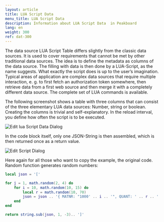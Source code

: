 ```yaml
---
layout: article
title: LUA Script Data
menu_title: LUA Script Data
description: Information about LUA Script Data  in Peakboard
lang: en
weight: 300
ref: dat-300
---
```

The data source LUA Script Table differs slightly from the classic data sources. It is used to cover requirements that cannot be met by other traditional data sources. The idea is to define the metadata as columns of the data source. The filling with data is then done by a LUA-Script, as the name suggests. What exactly the script does is up to the user’s imagination. Typical areas of application are complex data sources that require multiple interaction, e. g. to first fetch an authorization token somewhere, then retrieve data from a first web source and then merge it with a completely different data source. The complete set of LUA commands is available.

The following screenshot shows a table with three columns that can consist of the three elementary LUA data sources: Number, string or boolean. Creating the columns is trivial and self-explanatory. In the reload interval, you define how often the script is to be executed.

![Edit lua Script Data Dialog](/assets/images/data-sources/datasources-lua-script/edit-lua-script-data-dialog.png)

In the code block itself, only one JSON-String is then assembled, which is then returned once as a return value.

![Edit Script Dialog](/assets/images/data-sources/datasources-lua-script/edit-script-dialog.png)

Here again for all those who want to copy the example, the original code. Random function generates random numbers:

```lua
local json = '['

for j = 1, math.random(2, 4) do
    for i = 10, math.random(10, 15) do
        local r = math.random(10, 70)
        json = json .. '{ MATNR: "1000' .. i .. '", QUANT: ' .. r .. ', QUNTS: "' .. r .. '" }, '
    end
end

return string.sub(json, 1, -3).. ']'
```

